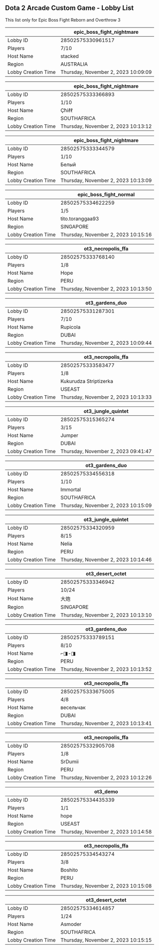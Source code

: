 ## Dota 2 Arcade Custom Game - Lobby List

This list only for Epic Boss Fight Reborn and Overthrow 3

|  | epic_boss_fight_nightmare |
| ------ | ------ |
| Lobby ID | 28502575330961517 |
| Players | 7/10 |
| Host Name | stacked |
| Region | AUSTRALIA |
| Lobby Creation Time | Thursday, November 2, 2023 10:09:09 |


|  | epic_boss_fight_nightmare |
| ------ | ------ |
| Lobby ID | 28502575333366893 |
| Players | 1/10 |
| Host Name | Çħίℓℓ |
| Region | SOUTHAFRICA |
| Lobby Creation Time | Thursday, November 2, 2023 10:13:12 |


|  | epic_boss_fight_nightmare |
| ------ | ------ |
| Lobby ID | 28502575333344579 |
| Players | 1/10 |
| Host Name | Белый |
| Region | SOUTHAFRICA |
| Lobby Creation Time | Thursday, November 2, 2023 10:13:09 |


|  | epic_boss_fight_normal |
| ------ | ------ |
| Lobby ID | 28502575334622259 |
| Players | 1/5 |
| Host Name | tito.toranggaa93 |
| Region | SINGAPORE |
| Lobby Creation Time | Thursday, November 2, 2023 10:15:16 |


|  | ot3_necropolis_ffa |
| ------ | ------ |
| Lobby ID | 28502575333768140 |
| Players | 1/8 |
| Host Name | Hope |
| Region | PERU |
| Lobby Creation Time | Thursday, November 2, 2023 10:13:50 |


|  | ot3_gardens_duo |
| ------ | ------ |
| Lobby ID | 28502575331287301 |
| Players | 7/10 |
| Host Name | Rupicola |
| Region | DUBAI |
| Lobby Creation Time | Thursday, November 2, 2023 10:09:44 |


|  | ot3_necropolis_ffa |
| ------ | ------ |
| Lobby ID | 28502575333583477 |
| Players | 1/8 |
| Host Name | Kukurudza Striptizerka |
| Region | USEAST |
| Lobby Creation Time | Thursday, November 2, 2023 10:13:33 |


|  | ot3_jungle_quintet |
| ------ | ------ |
| Lobby ID | 28502575315365274 |
| Players | 3/15 |
| Host Name | Jumper |
| Region | DUBAI |
| Lobby Creation Time | Thursday, November 2, 2023 09:41:47 |


|  | ot3_gardens_duo |
| ------ | ------ |
| Lobby ID | 28502575334556318 |
| Players | 1/10 |
| Host Name | Immortal |
| Region | SOUTHAFRICA |
| Lobby Creation Time | Thursday, November 2, 2023 10:15:09 |


|  | ot3_jungle_quintet |
| ------ | ------ |
| Lobby ID | 28502575334320959 |
| Players | 8/15 |
| Host Name | Nelia |
| Region | PERU |
| Lobby Creation Time | Thursday, November 2, 2023 10:14:46 |


|  | ot3_desert_octet |
| ------ | ------ |
| Lobby ID | 28502575333346942 |
| Players | 10/24 |
| Host Name | 大炮 |
| Region | SINGAPORE |
| Lobby Creation Time | Thursday, November 2, 2023 10:13:10 |


|  | ot3_gardens_duo |
| ------ | ------ |
| Lobby ID | 28502575333789151 |
| Players | 8/10 |
| Host Name | ⌐◨-◨ |
| Region | PERU |
| Lobby Creation Time | Thursday, November 2, 2023 10:13:52 |


|  | ot3_necropolis_ffa |
| ------ | ------ |
| Lobby ID | 28502575333675005 |
| Players | 4/8 |
| Host Name | весельчак |
| Region | DUBAI |
| Lobby Creation Time | Thursday, November 2, 2023 10:13:41 |


|  | ot3_necropolis_ffa |
| ------ | ------ |
| Lobby ID | 28502575332905708 |
| Players | 1/8 |
| Host Name | SrDumii |
| Region | PERU |
| Lobby Creation Time | Thursday, November 2, 2023 10:12:26 |


|  | ot3_demo |
| ------ | ------ |
| Lobby ID | 28502575334435339 |
| Players | 1/1 |
| Host Name | hope |
| Region | USEAST |
| Lobby Creation Time | Thursday, November 2, 2023 10:14:58 |


|  | ot3_necropolis_ffa |
| ------ | ------ |
| Lobby ID | 28502575334543274 |
| Players | 3/8 |
| Host Name | Boshito |
| Region | PERU |
| Lobby Creation Time | Thursday, November 2, 2023 10:15:08 |


|  | ot3_desert_octet |
| ------ | ------ |
| Lobby ID | 28502575334614857 |
| Players | 1/24 |
| Host Name | Asmoder |
| Region | SOUTHAFRICA |
| Lobby Creation Time | Thursday, November 2, 2023 10:15:15 |


